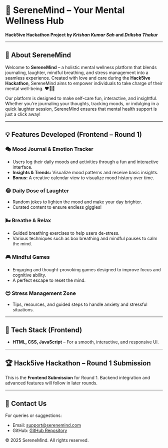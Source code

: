 # 🌸 SereneMind – Your Mental Wellness Hub

**Hack5ive Hackathon Project by _Krishan Kumar Sah_ and _Driksha Thakur_**

---

## 🎯 About SereneMind

Welcome to **SereneMind** – a holistic mental wellness platform that blends journaling, laughter, mindful breathing, and stress management into a seamless experience. Created with love and care during the **Hack5ive Hackathon**, SereneMind aims to empower individuals to take charge of their mental well-being. ❤️🧘‍♀️

Our platform is designed to make self-care fun, interactive, and insightful. Whether you're journaling your thoughts, tracking moods, or indulging in a quick laughter session, SereneMind ensures that mental health support is just a click away!

---

## 💡 Features Developed (Frontend – Round 1)

### 🎭 Mood Journal & Emotion Tracker
- Users log their daily moods and activities through a fun and interactive interface.
- **Insights & Trends:** Visualize mood patterns and receive basic insights.
- **Bonus:** A creative calendar view to visualize mood history over time.

### 😂 Daily Dose of Laughter
- Random jokes to lighten the mood and make your day brighter.
- Curated content to ensure endless giggles!

### 🌬️ Breathe & Relax
- Guided breathing exercises to help users de-stress.
- Various techniques such as box breathing and mindful pauses to calm the mind.

### 🎮 Mindful Games
- Engaging and thought-provoking games designed to improve focus and cognitive ability.
- A perfect escape to reset the mind.

### 😌 Stress Management Zone
- Tips, resources, and guided steps to handle anxiety and stressful situations.

---

## 🚀 Tech Stack (Frontend)

- **HTML, CSS, JavaScript** – For a smooth, interactive, and responsive UI.

---

## 🏆 Hack5ive Hackathon – Round 1 Submission

This is the **Frontend Submission** for Round 1. Backend integration and advanced features will follow in later rounds.

---

## 📧 Contact Us

For queries or suggestions:
- Email: support@serenemind.com
- GitHub: [GitHub Repository](https://github.com/krishhn13/Mental-Wellness-Hub)

© 2025 SereneMind. All rights reserved.
